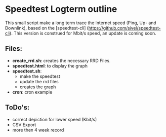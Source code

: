 Speedtest Logterm outline
=========================

This small script make a long term trace the Internet speed (Ping, Up- and Downlink), based on the [speedtest-cli] (https://github.com/sivel/speedtest-cli).
This version is construed for Mbit/s speed, an update is coming soon.

Files:
------
 * **create_rrd.sh**: creates the necessary RRD Files.
 * **speedtest.html**: to display the graph
 * **speedtest.sh**:
   * make the speedtest
   * update the rrd files
   * creates the graph
 * **cron**: cron example

ToDo's:
-------
 * correct depiction for lower speed (Kbit/s)
 * CSV Export
 * more then 4 week record